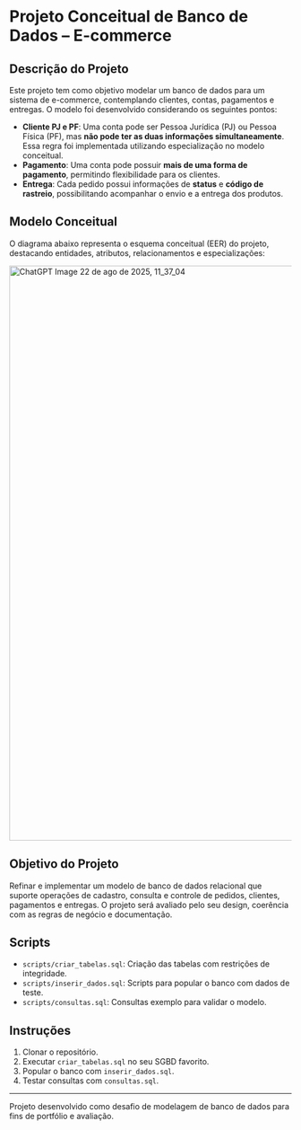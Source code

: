 # Projeto Conceitual de Banco de Dados – E-commerce

## Descrição do Projeto
Este projeto tem como objetivo modelar um banco de dados para um sistema de e-commerce, contemplando clientes, contas, pagamentos e entregas. O modelo foi desenvolvido considerando os seguintes pontos:

- **Cliente PJ e PF**: Uma conta pode ser Pessoa Jurídica (PJ) ou Pessoa Física (PF), mas **não pode ter as duas informações simultaneamente**. Essa regra foi implementada utilizando especialização no modelo conceitual.
- **Pagamento**: Uma conta pode possuir **mais de uma forma de pagamento**, permitindo flexibilidade para os clientes.
- **Entrega**: Cada pedido possui informações de **status** e **código de rastreio**, possibilitando acompanhar o envio e a entrega dos produtos.

## Modelo Conceitual
O diagrama abaixo representa o esquema conceitual (EER) do projeto, destacando entidades, atributos, relacionamentos e especializações:

<img width="1536" height="1024" alt="ChatGPT Image 22 de ago  de 2025, 11_37_04" src="https://github.com/user-attachments/assets/429a5bff-25a2-4779-8323-204fd74b7732"/>


## Objetivo do Projeto
Refinar e implementar um modelo de banco de dados relacional que suporte operações de cadastro, consulta e controle de pedidos, clientes, pagamentos e entregas. O projeto será avaliado pelo seu design, coerência com as regras de negócio e documentação.

## Scripts
- `scripts/criar_tabelas.sql`: Criação das tabelas com restrições de integridade.
- `scripts/inserir_dados.sql`: Scripts para popular o banco com dados de teste.
- `scripts/consultas.sql`: Consultas exemplo para validar o modelo.

## Instruções
1. Clonar o repositório.
2. Executar `criar_tabelas.sql` no seu SGBD favorito.
3. Popular o banco com `inserir_dados.sql`.
4. Testar consultas com `consultas.sql`.

---

Projeto desenvolvido como desafio de modelagem de banco de dados para fins de portfólio e avaliação.
